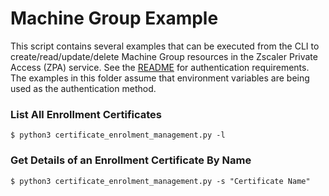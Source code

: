 Machine Group Example
=====================

This script contains several examples that can be executed from the CLI to create/read/update/delete Machine Group resources in the Zscaler Private Access (ZPA) service. See the [README](../README.md) for authentication requirements. The examples in this folder assume that environment variables are being used as the authentication method.

### List All Enrollment Certificates

```shell
$ python3 certificate_enrolment_management.py -l
```

### Get Details of an Enrollment Certificate By Name

```shell
$ python3 certificate_enrolment_management.py -s "Certificate Name"
```
